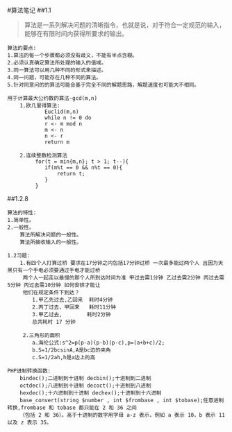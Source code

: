 #算法笔记
##1.1
> 算法是一系列解决问题的清晰指令，也就是说，对于符合一定规范的输入，能够在有限时间内获得所要求的输出。
    
    算法的要点:
    1.算法的每一个步骤都必须没有歧义，不能有半点含糊。
    2.必须认真确定算法所处理的输入的值域。
    3.同一算法可以用几种不同的形式来描述。
    4.同一问题，可能存在几种不同的算法。
    5.针对同意问的的算法可能会基于完全不同的解题思路，解题速度也可能大不相同。

    用于计算最大公约数的算法-gcd(m,n)
        1.欧几里得算法:
                Euclid(m,n)
                while n != 0 do
                r <- m mod n
                m <- n
                n <- r 
                return m
                
        2.连续整数检测算法
             for(t = min{m,n}; t > 1; t--){
                if(m%t == 0 && n%t == 0){
                    return t;
                }
             }

##1.2.8

    算法的特性:
    1.简单性。
    2.一般性。
        算法所解决问题的一般性。
        算法所接收输入的一般性。

    1.2习题:
        1.有四个人打算过桥 要求在17分钟之内包括17分钟过桥 一次最多能过两个人 且因为天黑只有一个手电必须要通过手电才能过桥
         两个人一起走以最慢的那个人所到达时间为准 甲过去需1分钟 乙过去需2分钟 丙过去需5分钟 丙过去需10分钟 如何安排才能让
         他们在规定条件下到达？
            1.甲乙先过去,乙回来  耗时4分钟
            2.丙丁过去，甲回来   耗时11分钟
            3.甲乙过去,	       耗时2分钟
            总共耗时 17 分钟

         2.三角形的面积
            a.海伦公式:s^2=p(p-a)(p-b)(p-c),p=(a+b+c)/2;
            b.S=1/2bcsinA,A是bc边的夹角
            c.S=1/2ah,h是a边上的高

    PHP进制转换函数:
        bindec();二进制到十进制 decbin();十进制到二进制
        octdec();八进制到十进制 decoct();十进制到八进制
        hexdec();十六进制到十进制 dechex();十进制到十六进制
        base_convert(string $number , int $frombase , int $tobase);任意进制转换,frombase 和 tobase 都只能在 2 和 36 之间
        （包括 2 和 36）。高于十进制的数字用字母 a-z 表示，例如 a 表示 10，b 表示 11 以及 z 表示 35。

